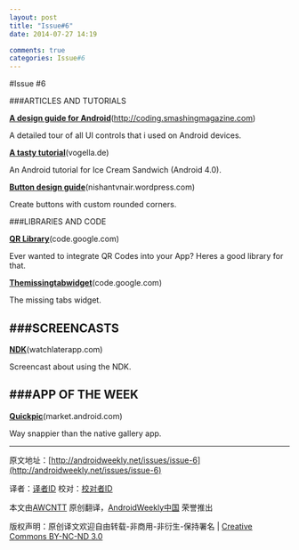 ```yaml
---
layout: post
title: "Issue#6"
date: 2014-07-27 14:19

comments: true
categories: Issue#6
---
```



#Issue #6

###ARTICLES AND TUTORIALS

[**A design guide for Android**](http://coding.smashingmagazine.com/2011/06/30/designing-for-android/)(http://coding.smashingmagazine.com)

A detailed tour of all UI controls that i used on Android devices.

[**A tasty tutorial**](http://www.vogella.de/articles/Android/article.html)(vogella.de)

An Android tutorial for Ice Cream Sandwich (Android 4.0).

[**Button design guide**](http://nishantvnair.wordpress.com/2010/11/09/customize-button-in-android/)(nishantvnair.wordpress.com)

Create buttons with custom rounded corners.

###LIBRARIES AND CODE

[**QR Library**](http://code.google.com/p/zxing/)(code.google.com)

Ever wanted to integrate QR Codes into your App? Heres a good library for that.

[**Themissingtabwidget**](http://code.google.com/p/themissingtabwidget/)(code.google.com)

The missing tabs widget.

###SCREENCASTS
---

[**NDK**](http://watchlaterapp.com/5e7R)(watchlaterapp.com)

Screencast about using the NDK.

 
###APP OF THE WEEK
---

[**Quickpic**](https://market.android.com/details?id=com.alensw.PicFolder)(market.android.com)

Way snappier than the native gallery app.

---


原文地址：[http://androidweekly.net/issues/issue-6](http://androidweekly.net/issues/issue-6)

译者：[译者ID](https://github.com/译者ID) 校对：[校对者ID](https://github.com/校对者ID)

本文由[AWCNTT](https://github.com/AWCNTT) 原创翻译，[AndroidWeekly中国](http://www.androidweekly.cn/) 荣誉推出

版权声明：原创译文欢迎自由转载-非商用-非衍生-保持署名 | [Creative Commons BY-NC-ND 3.0](http://creativecommons.org/licenses/by-nc-nd/3.0/deed.zh)